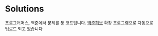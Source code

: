 # Solutions

프로그래머스, 백준에서 문제를 푼 코드입니다. [백준허브](https://github.com/BaekjoonHub/BaekjoonHub) 확장 프로그램으로 자동으로 업로드 되고 있습니다

